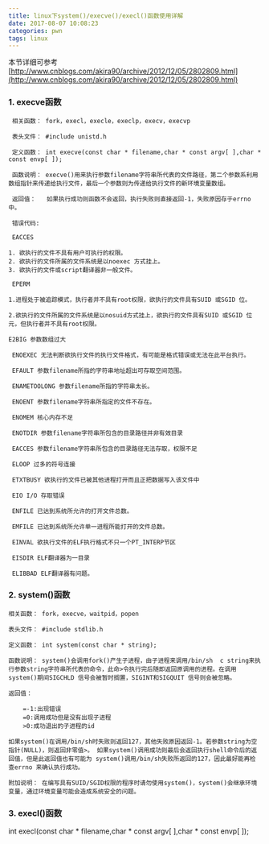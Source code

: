 ```yaml
---
title: linux下system()/execve()/execl()函数使用详解
date: 2017-08-07 10:08:23
categories: pwn
tags: linux
---
```


本节详细可参考
[http://www.cnblogs.com/akira90/archive/2012/12/05/2802809.html](http://www.cnblogs.com/akira90/archive/2012/12/05/2802809.html)

### 1. execve函数
```
 相关函数： fork，execl，execle，execlp，execv，execvp

 表头文件： #include unistd.h

 定义函数： int execve(const char * filename,char * const argv[ ],char * const envp[ ]);

 函数说明： execve()用来执行参数filename字符串所代表的文件路径，第二个参数系利用数组指针来传递给执行文件，最后一个参数则为传递给执行文件的新环境变量数组。

 返回值：   如果执行成功则函数不会返回，执行失败则直接返回-1，失败原因存于errno 中。

 错误代码:

 EACCES

1. 欲执行的文件不具有用户可执行的权限。
2. 欲执行的文件所属的文件系统是以noexec 方式挂上。
3. 欲执行的文件或script翻译器非一般文件。

 EPERM

1.进程处于被追踪模式，执行者并不具有root权限，欲执行的文件具有SUID 或SGID 位。

2.欲执行的文件所属的文件系统是以nosuid方式挂上，欲执行的文件具有SUID 或SGID 位元，但执行者并不具有root权限。

E2BIG 参数数组过大

 ENOEXEC 无法判断欲执行文件的执行文件格式，有可能是格式错误或无法在此平台执行。

 EFAULT 参数filename所指的字符串地址超出可存取空间范围。

 ENAMETOOLONG 参数filename所指的字符串太长。

 ENOENT 参数filename字符串所指定的文件不存在。

 ENOMEM 核心内存不足

 ENOTDIR 参数filename字符串所包含的目录路径并非有效目录

 EACCES 参数filename字符串所包含的目录路径无法存取，权限不足

 ELOOP 过多的符号连接

 ETXTBUSY 欲执行的文件已被其他进程打开而且正把数据写入该文件中

 EIO I/O 存取错误

 ENFILE 已达到系统所允许的打开文件总数。

 EMFILE 已达到系统所允许单一进程所能打开的文件总数。

 EINVAL 欲执行文件的ELF执行格式不只一个PT_INTERP节区

 EISDIR ELF翻译器为一目录

 ELIBBAD ELF翻译器有问题。
```



### 2. system()函数

```
相关函数： fork，execve，waitpid，popen

表头文件： #include stdlib.h

定义函数： int system(const char * string);

函数说明： system()会调用fork()产生子进程，由子进程来调用/bin/sh  c string来执行参数string字符串所代表的命令，此命>令执行完后随即返回原调用的进程。在调用system()期间SIGCHLD 信号会被暂时搁置，SIGINT和SIGQUIT 信号则会被忽略。

返回值：

    =-1:出现错误
    =0:调用成功但是没有出现子进程
    >0:成功退出的子进程的id

如果system()在调用/bin/sh时失败则返回127，其他失败原因返回-1。若参数string为空指针(NULL)，则返回非零值>。 如果system()调用成功则最后会返回执行shell命令后的返回值，但是此返回值也有可能为 system()调用/bin/sh失败所返回的127，因此最好能再检查errno 来确认执行成功。

附加说明： 在编写具有SUID/SGID权限的程序时请勿使用system()，system()会继承环境变量，通过环境变量可能会造成系统安全的问题。
```



### 3. execl()函数

int execl(const char \* filename,char \* const argv[ ],char \* const envp[ ]);
